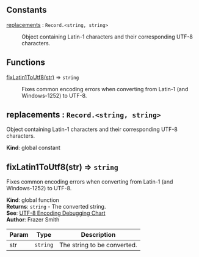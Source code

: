 ## Constants

<dl>
<dt><a href="#replacements">replacements</a> : <code>Record.&lt;string, string&gt;</code></dt>
<dd><p>Object containing Latin-1 characters and their corresponding UTF-8 characters.</p>
</dd>
</dl>

## Functions

<dl>
<dt><a href="#fixLatin1ToUtf8">fixLatin1ToUtf8(str)</a> ⇒ <code>string</code></dt>
<dd><p>Fixes common encoding errors when converting from Latin-1 (and Windows-1252) to UTF-8.</p>
</dd>
</dl>

<a name="replacements"></a>

## replacements : <code>Record.&lt;string, string&gt;</code>
Object containing Latin-1 characters and their corresponding UTF-8 characters.

**Kind**: global constant  
<a name="fixLatin1ToUtf8"></a>

## fixLatin1ToUtf8(str) ⇒ <code>string</code>
Fixes common encoding errors when converting from Latin-1 (and Windows-1252) to UTF-8.

**Kind**: global function  
**Returns**: <code>string</code> - The converted string.  
**See**: [ UTF-8 Encoding Debugging Chart](http://www.i18nqa.com/debug/utf8-debug.html)  
**Author**: Frazer Smith  

| Param | Type | Description |
| --- | --- | --- |
| str | <code>string</code> | The string to be converted. |

